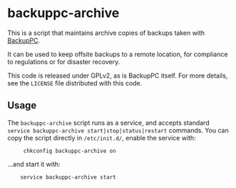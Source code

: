 backuppc-archive
================

This is a script that maintains archive copies of backups taken with 
[BackupPC](http://backuppc.sourceforge.net/).

It can be used to keep offsite backups to a remote location, for compliance 
to regulations or for disaster recovery.

This code is released under GPLv2, as is BackupPC itself. For more details, 
see the `LICENSE` file distributed with this code.

Usage
-----

The `backuppc-archive` script runs as a service, and accepts standard 
`service backuppc-archive start|stop|status|restart` commands. You can copy the 
script directly in `/etc/init.d/`, enable the service with:

         chkconfig backuppc-archive on

...and start it with:

        service backuppc-archive start

